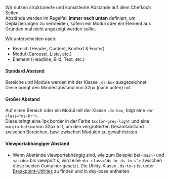 Wir nutzen strukturierte und konsistente Abstände auf allen Chefkoch Seiten.  
Abstände werden im Regelfall __immer nach unten__ definiert, um Deplazierungen zu vermeiden, sofern ein Modul oder ein Element aus Gründen mal nicht angezeigt werden sollte. 

Wir unterscheiden nach:

- Bereich (Header, Content, Kontext & Footer)
- Modul (Carousel, Liste, etc.)
- Element (Headline, Bild, Text, etc.)

#### Standard Abstand
Bereiche und Module werden mit der Klasse `.ds-box` ausgezeichnet.  
Diese bringt den Mindestabstand von 32px (nach unten) mit.

#### Großer Abstand
Auf einen Bereich oder ein Modul mit der Klasse `.ds-box`, folgt eine `<hr class="ds-hr">`.  
Diese bringt eine 1px border in der Farbe `$color-grey-light` und eine `margin-bottom` von 32px mit, um den vergrößerten Gesamtabstand zwischen Bereichen, bzw. zwischen Modulen zu gewährleisten.

#### Viewportabhängiger Abstand
- Wenn Abstände viewportabhängig sind, wie zum Beispiel bei `<main>` und `<aside>` bis viewport s, wird eine `<hr class="ds-hr ds-to-s">` zwischen diese beiden Container gesetzt. Die Utility-Klasse `.ds-to-s` ist unter [Breakpoint-Utilities](#group-utilities-component-breakpoint-utilities) zu finden und in dsy-base enthalten.
